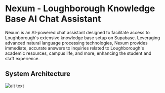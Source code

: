 # Nexum - Loughborough Knowledge Base AI Chat Assistant

Nexum is an AI-powered chat assistant designed to facilitate access to 
Loughborough's extensive knowledge base setup on Supabase. Leveraging 
advanced natural language processing technologies, Nexum provides immediate, 
accurate answers to inquiries related to Loughborough's academic resources, 
campus life, and more, enhancing the student and staff experience.

## System Architecture 

![alt text](https://github.com/TNicko/nexum/blob/main/sys-arch-5.png?raw=true)

